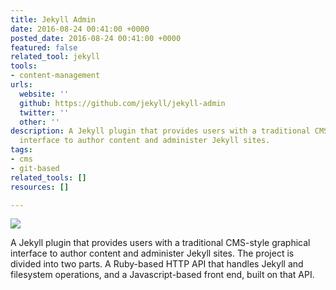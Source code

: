```yaml
---
title: Jekyll Admin
date: 2016-08-24 00:41:00 +0000
posted_date: 2016-08-24 00:41:00 +0000
featured: false
related_tool: jekyll
tools:
- content-management
urls:
  website: ''
  github: https://github.com/jekyll/jekyll-admin
  twitter: ''
  other: ''
description: A Jekyll plugin that provides users with a traditional CMS-style graphical
  interface to author content and administer Jekyll sites.
tags:
- cms
- git-based
related_tools: []
resources: []

---
```

![](https://cloud.githubusercontent.com/assets/282759/17258537/62e23ed6-5595-11e6-89b0-31c787f0492a.png)

A Jekyll plugin that provides users with a traditional CMS-style graphical interface to author content and administer Jekyll sites. The project is divided into two parts. A Ruby-based HTTP API that handles Jekyll and filesystem operations, and a Javascript-based front end, built on that API.

